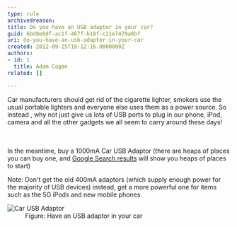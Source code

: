 ```yaml
---
type: rule
archivedreason: 
title: Do you have an USB adaptor in your car?
guid: 6bd8e8df-ac1f-467f-b18f-c21e7479a6bf
uri: do-you-have-an-usb-adaptor-in-your-car
created: 2012-09-25T18:12:16.0000000Z
authors:
- id: 1
  title: Adam Cogan
related: []

---
```



<p>Car manufacturers should get rid of the cigarette lighter, smokers use the usual portable lighters and everyone else uses them as a power source. So instead , why not just give us lots of USB ports to plug in our phone, iPod, camera and all the other gadgets we all seem to carry around these days!</p>
<br><excerpt class='endintro'></excerpt><br>
In the meantime, buy a 1000mA Car USB Adaptor (there are heaps of places you can buy one, and <a target="_blank" class="external" href="https&#58;//www.google.com/search?hl=en&amp;q=usb+car+charger+adaptor"> Google Search results</a> will show you heaps of places to start)<p></p>
                <p>Note&#58; Don't get the old 400mA adaptors (which supply enough power for the majority of USB devices) instead, get a more powerful one for items such as the 5G iPods and new mobile phones.</p>
                <dl class="image">
                    <dt><img alt="Car USB Adaptor" src="/Management/Rules-to-Better-Software-Consultants-Working-in-a-Team/PublishingImages/car_usb_adaptor.jpg" /></dt>
                    <dd>Figure&#58; Have an USB adaptor in your car</dd>
                </dl>



